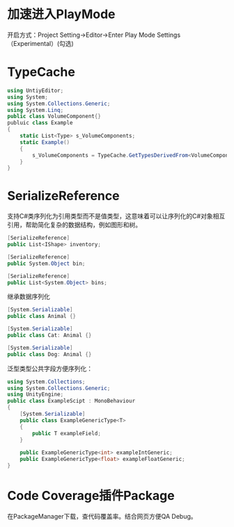 # 加速进入PlayMode

开启方式：Project Setting->Editor->Enter Play Mode Settings（Experimental）(勾选)

# TypeCache

```c#
using UntiyEditor;
using System;
using System.Collections.Generic;
using System.Linq;
public class VolumeComponent{}
publuic class Example
{
    static List<Type> s_VolumeComponents;
    static Example()
    {
        s_VolumeComponents = TypeCache.GetTypesDerivedFrom<VolumeComponent>().ToList();
    }
}
```

# SerializeReference

支持C#类序列化为引用类型而不是值类型，这意味着可以让序列化的C#对象相互引用，帮助简化复杂的数据结构，例如图形和树。

```c#
[SerializeReference]
public List<IShape> inventory;

[SerializeReference]
public System.Object bin;

[SerializeReference]
public List<System.Object> bins;
```

继承数据序列化


```c#
[System.Serializable]
public class Animal {}

[System.Serializable]
public class Cat: Animal {}

[System.Serializable]
public class Dog: Animal {}

```

泛型类型公共字段方便序列化：

```c#
using System.Collections;
using System.Collections.Generic;
using UnityEngine;
public class ExampleScipt : MonoBehaviour
{
    [System.Serializable]
    public class ExampleGenericType<T>
    {
        public T exampleField;
    }
    
    public ExampleGenericType<int> exampleIntGeneric;
    public ExampleGenericType<float> exampleFloatGeneric;
}
```

# Code Coverage插件Package

在PackageManager下载，查代码覆盖率。结合网页方便QA Debug。
